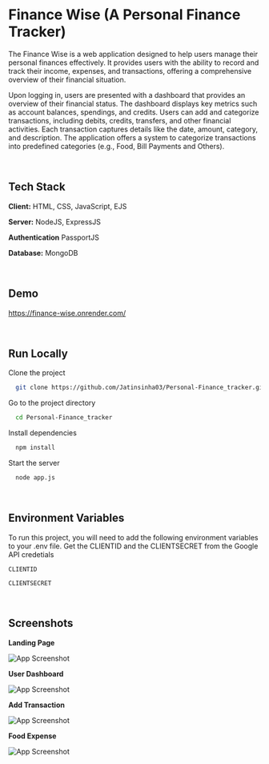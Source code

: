 
# Finance Wise (A Personal Finance Tracker)

The Finance Wise is a web application designed to help users manage their personal finances effectively. It provides users with the ability to record and track their income, expenses, and transactions, offering a comprehensive overview of their financial situation.

 Upon logging in, users are presented with a dashboard that provides an overview of their financial status. The dashboard displays key metrics such as account balances, spendings, and credits. Users can add and categorize transactions, including debits, credits, transfers, and other financial activities. Each transaction captures details like the date, amount, category, and description. The application offers a system to categorize transactions into predefined categories (e.g., Food, Bill Payments and Others).

&nbsp;
&nbsp;

## Tech Stack

**Client:** HTML, CSS, JavaScript, EJS

**Server:** NodeJS, ExpressJS

**Authentication** PassportJS

**Database:** MongoDB

&nbsp;
&nbsp;


## Demo

https://finance-wise.onrender.com/

&nbsp;
&nbsp;



## Run Locally

Clone the project

```bash
  git clone https://github.com/Jatinsinha03/Personal-Finance_tracker.git
```

Go to the project directory

```bash
  cd Personal-Finance_tracker
```

Install dependencies

```bash
  npm install
```

Start the server

```bash
  node app.js
```


&nbsp;
&nbsp;


## Environment Variables

To run this project, you will need to add the following environment variables to your .env file. Get the CLIENTID and the CLIENTSECRET from the Google API credetials

`CLIENTID`

`CLIENTSECRET`

&nbsp;
&nbsp;


## Screenshots

**Landing Page**

![App Screenshot](https://i.ibb.co/qYfpDxx/Screenshot-2023-06-26-at-20-20-22-Finance-Wise.png)

**User Dashboard**

![App Screenshot](https://i.ibb.co/qNn0stc/Screenshot-2023-06-26-at-20-24-52-Personal-Finance-Dashboard.png)

**Add Transaction**

![App Screenshot](https://i.ibb.co/D1y2MVV/Screenshot-2023-06-26-at-20-21-51-Transactions.png)

**Food Expense**

![App Screenshot](https://i.ibb.co/r5cTDh1/Screenshot-2023-06-26-at-20-25-27-Food-Payments.png)



